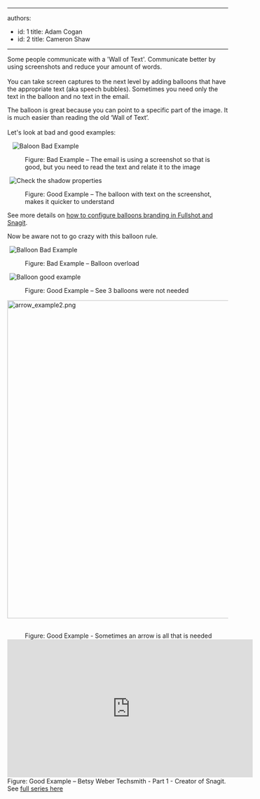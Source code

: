 

---
authors:
  - id: 1
    title: Adam Cogan
  - id: 2
    title: Cameron Shaw
---




<span class='intro'> <p>​​​Some people communicate with a&#160;'Wall of Text'. Communicate better by using screenshots and reduce your amount of words. <br><br>You can take screen captures to the next level by adding balloons that have the appropriate text (aka speech bubbles).&#160;Sometimes you need only the text in the balloon and no text in the email.</p>
<p>The balloon is great because you can point to a specific part of the image. It is much easier than reading the old ‘Wall of Text’.<br><br>Let's look at bad and good examples&#58;</p> </span>

<p class="ssw15-rteElement-P">&#160;&#160; <img src="/PublishingImages/BalloonBadExample.jpg" alt="Baloon Bad Example" class="ms-rteCustom-ImageArea" />&#160;​</p><dd class="ssw15-rteElement-FigureBad">​Figure&#58; Bad Example – The email is using a screensho​​t so that is good, but you need to read the text and relate it to the image<br></dd><p class="ssw15-rteElement-P"><img src="/PublishingImages/BalloonGoodExample.jpg" alt="Check the shadow properties" class="ms-rteCustom-ImageArea" style="margin-left&#58;5px;margin-right&#58;5px;" />&#160;</p><dd class="ssw15-rteElement-FigureGood">Figure&#58; Good Example – The balloon with text on the screenshot, makes it quicker to understand 
<br></dd><p>See more details on <a href="/Pages/HowToConfigureBalloonBranding.aspx">how to configure balloons branding in Fullshot and Snagit</a>.<br><span class="ms-rteCustom-FigureNormal"></span><span class="ms-rteCustom-FigureNormal"></span></p><p>Now be aware not to&#160;go crazy with this balloon rule.​<br></p><p class="ssw15-rteElement-P">
<img src="/PublishingImages/balloon-overload.jpg" alt="Balloon Bad Example" class="ms-rteCustom-ImageArea" style="margin-left&#58;5px;margin-right&#58;5px;" />&#160;</p><dd class="ssw15-rteElement-FigureBad">Figure&#58; Bad Example​​ – Balloon overload</dd><p class="ssw15-rteElement-P"><img src="/PublishingImages/balloon-not-needed.JPG" alt="Balloon good example" class="ms-rteCustom-ImageArea" style="margin-left&#58;5px;margin-right&#58;5px;" />&#160;<br></p><dd class="ssw15-rteElement-FigureGood">​Figure&#58; Goo​​d Example – See 3 balloons were not needed&#160;</dd><dl class="ssw15-rteElement-ImageArea"><img src="/SiteAssets/screenshots-do-you-use-balloons-instead-of-a-wall-of-text/arrow_example.png" alt="arrow_example2.png" style="margin&#58;0px;width&#58;726px;" />&#160;​<br></dl><dd class="ssw15-rteElement-FigureGood">Figure&#58; Good Example - Sometimes an arrow is all t​​hat is n​eeded​​<br></dd><iframe width="560" height="315" src="https&#58;//www.youtube.com/embed/5TB61bqQKtE" frameborder="0"></iframe> <span class="ms-rteCustom-FigureGood">Figure&#58; Good Example – Betsy Weber Techsmith - Part 1 - Creator of Snagit. See <a href="http&#58;//tv.ssw.com/204/betsy-weber-teched-interview">full series here</a></span>​


